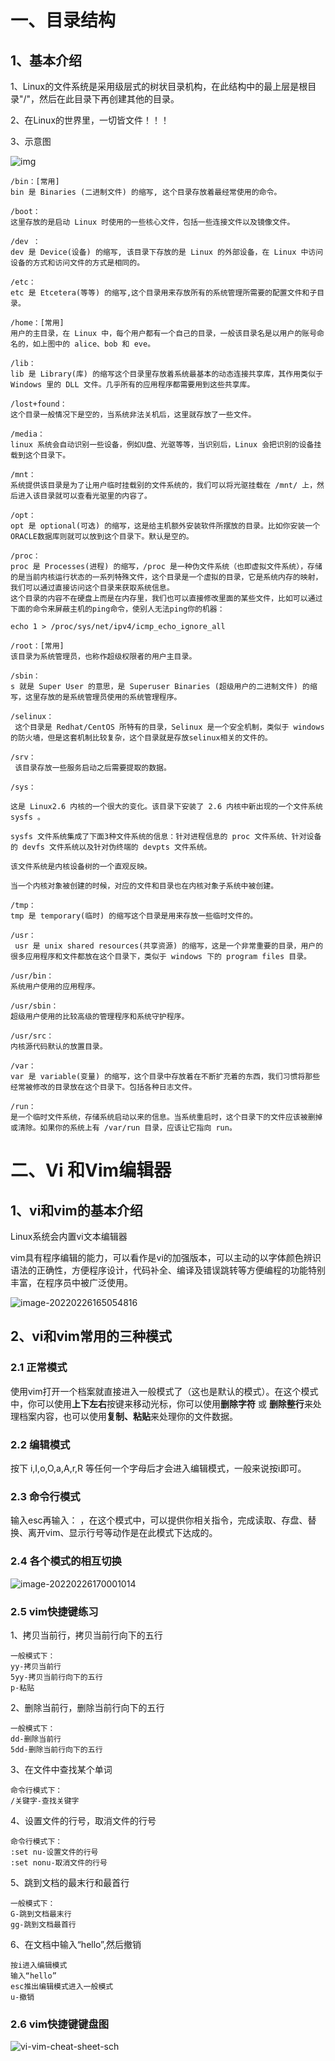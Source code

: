 # 一、目录结构

## 1、基本介绍

1、Linux的文件系统是采用级层式的树状目录机构，在此结构中的最上层是根目录"/"，然后在此目录下再创建其他的目录。

2、在Linux的世界里，一切皆文件！！！

3、示意图

![img](day02.assets/16785990-0a0c2804503a5bbf.png)



```
/bin：[常用]
bin 是 Binaries (二进制文件) 的缩写, 这个目录存放着最经常使用的命令。

/boot：
这里存放的是启动 Linux 时使用的一些核心文件，包括一些连接文件以及镜像文件。

/dev ：
dev 是 Device(设备) 的缩写, 该目录下存放的是 Linux 的外部设备，在 Linux 中访问设备的方式和访问文件的方式是相同的。

/etc：
etc 是 Etcetera(等等) 的缩写,这个目录用来存放所有的系统管理所需要的配置文件和子目录。

/home：[常用]
用户的主目录，在 Linux 中，每个用户都有一个自己的目录，一般该目录名是以用户的账号命名的，如上图中的 alice、bob 和 eve。

/lib：
lib 是 Library(库) 的缩写这个目录里存放着系统最基本的动态连接共享库，其作用类似于 Windows 里的 DLL 文件。几乎所有的应用程序都需要用到这些共享库。

/lost+found：
这个目录一般情况下是空的，当系统非法关机后，这里就存放了一些文件。

/media：
linux 系统会自动识别一些设备，例如U盘、光驱等等，当识别后，Linux 会把识别的设备挂载到这个目录下。

/mnt：
系统提供该目录是为了让用户临时挂载别的文件系统的，我们可以将光驱挂载在 /mnt/ 上，然后进入该目录就可以查看光驱里的内容了。

/opt：
opt 是 optional(可选) 的缩写，这是给主机额外安装软件所摆放的目录。比如你安装一个ORACLE数据库则就可以放到这个目录下。默认是空的。

/proc：
proc 是 Processes(进程) 的缩写，/proc 是一种伪文件系统（也即虚拟文件系统），存储的是当前内核运行状态的一系列特殊文件，这个目录是一个虚拟的目录，它是系统内存的映射，我们可以通过直接访问这个目录来获取系统信息。
这个目录的内容不在硬盘上而是在内存里，我们也可以直接修改里面的某些文件，比如可以通过下面的命令来屏蔽主机的ping命令，使别人无法ping你的机器：

echo 1 > /proc/sys/net/ipv4/icmp_echo_ignore_all

/root：[常用]
该目录为系统管理员，也称作超级权限者的用户主目录。

/sbin：
s 就是 Super User 的意思，是 Superuser Binaries (超级用户的二进制文件) 的缩写，这里存放的是系统管理员使用的系统管理程序。

/selinux：
 这个目录是 Redhat/CentOS 所特有的目录，Selinux 是一个安全机制，类似于 windows 的防火墙，但是这套机制比较复杂，这个目录就是存放selinux相关的文件的。

/srv：
 该目录存放一些服务启动之后需要提取的数据。

/sys：

这是 Linux2.6 内核的一个很大的变化。该目录下安装了 2.6 内核中新出现的一个文件系统 sysfs 。

sysfs 文件系统集成了下面3种文件系统的信息：针对进程信息的 proc 文件系统、针对设备的 devfs 文件系统以及针对伪终端的 devpts 文件系统。

该文件系统是内核设备树的一个直观反映。

当一个内核对象被创建的时候，对应的文件和目录也在内核对象子系统中被创建。

/tmp：
tmp 是 temporary(临时) 的缩写这个目录是用来存放一些临时文件的。

/usr：
 usr 是 unix shared resources(共享资源) 的缩写，这是一个非常重要的目录，用户的很多应用程序和文件都放在这个目录下，类似于 windows 下的 program files 目录。

/usr/bin：
系统用户使用的应用程序。

/usr/sbin：
超级用户使用的比较高级的管理程序和系统守护程序。

/usr/src：
内核源代码默认的放置目录。

/var：
var 是 variable(变量) 的缩写，这个目录中存放着在不断扩充着的东西，我们习惯将那些经常被修改的目录放在这个目录下。包括各种日志文件。

/run：
是一个临时文件系统，存储系统启动以来的信息。当系统重启时，这个目录下的文件应该被删掉或清除。如果你的系统上有 /var/run 目录，应该让它指向 run。
```



# 二、Vi 和Vim编辑器



## 1、vi和vim的基本介绍

Linux系统会内置vi文本编辑器

vim具有程序编辑的能力，可以看作是vi的加强版本，可以主动的以字体颜色辨识语法的正确性，方便程序设计，代码补全、编译及错误跳转等方便编程的功能特别丰富，在程序员中被广泛使用。

![image-20220226165054816](day02.assets/image-20220226165054816.png)



## 2、vi和vim常用的三种模式

### 2.1 正常模式

使用vim打开一个档案就直接进入一般模式了（这也是默认的模式）。在这个模式中，你可以使用**上下左右**按键来移动光标，你可以使用**删除字符** 或 **删除整行**来处理档案内容，也可以使用**复制、粘贴**来处理你的文件数据。



### 2.2 编辑模式

按下 i,I,o,O,a,A,r,R 等任何一个字母后才会进入编辑模式，一般来说按i即可。



### 2.3 命令行模式

输入esc再输入： ，在这个模式中，可以提供你相关指令，完成读取、存盘、替换、离开vim、显示行号等动作是在此模式下达成的。



### 2.4 各个模式的相互切换

![image-20220226170001014](day02.assets/image-20220226170001014.png)



### 2.5 vim快捷键练习

1、拷贝当前行，拷贝当前行向下的五行

```
一般模式下：
yy-拷贝当前行
5yy-拷贝当前行向下的五行
p-粘贴
```

2、删除当前行，删除当前行向下的五行

```
一般模式下：
dd-删除当前行
5dd-删除当前行向下的五行
```

3、在文件中查找某个单词

```
命令行模式下：
/关键字-查找关键字
```

4、设置文件的行号，取消文件的行号

```
命令行模式下：
:set nu-设置文件的行号
:set nonu-取消文件的行号
```

5、跳到文档的最末行和最首行

```
一般模式下：
G-跳到文档最末行
gg-跳到文档最首行
```

6、在文档中输入“hello”,然后撤销

```
按i进入编辑模式
输入“hello”
esc推出编辑模式进入一般模式
u-撤销
```



### 2.6 vim快捷键键盘图

![vi-vim-cheat-sheet-sch](day02.assets/vi-vim-cheat-sheet-sch1.gif)